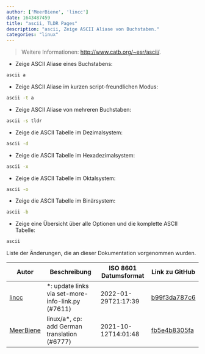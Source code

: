 ```yaml
---
author: ['MeerBiene', 'lincc']
date: 1643487459
title: "ascii, TLDR Pages"
description: "ascii, Zeige ASCII Aliase von Buchstaben."
categories: "linux"
---
```

> Weitere Informationen: <http://www.catb.org/~esr/ascii/>.

- Zeige ASCII Aliase eines Buchstabens:

```bash
ascii a
```

- Zeige ASCII Aliase im kurzen script-freundlichen Modus:

```bash
ascii -t a
```

- Zeige ASCII Aliase von mehreren Buchstaben:

```bash
ascii -s tldr
```

- Zeige die ASCII Tabelle im Dezimalsystem:

```bash
ascii -d
```

- Zeige die ASCII Tabelle im Hexadezimalsystem:

```bash
ascii -x
```

- Zeige die ASCII Tabelle im Oktalsystem:

```bash
ascii -o
```

- Zeige die ASCII Tabelle im Binärsystem:

```bash
ascii -b
```

- Zeige eine Übersicht über alle Optionen und die komplette ASCII Tabelle:

```bash
ascii
```
Liste der Änderungen, die an dieser Dokumentation vorgenommen wurden.


Autor | Beschreibung | ISO 8601 Datumsformat | Link zu GitHub
------|-----|-----|-----
[lincc](mailto:46962923+blueskyson@users.noreply.github.com) | *: update links via set-more-info-link.py (#7611) | 2022-01-29T21:17:39 | [b99f3da787c6](https://github.com/tldr-pages/tldr/commit/b99f3da787c6f43a545b9cb5ebd8265b1367fbc4)
[MeerBiene](mailto:60227302+MeerBiene@users.noreply.github.com) | linux/a*, cp: add German translation (#6777) | 2021-10-12T14:01:48 | [fb5e4b8305fa](https://github.com/tldr-pages/tldr/commit/fb5e4b8305fa484427d9923b102c25b2c2001efb)

